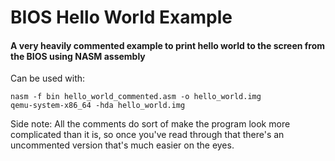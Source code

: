 # BIOS Hello World Example

#### A very heavily commented example to print hello world to the screen from the BIOS using NASM assembly

Can be used with:
```
nasm -f bin hello_world_commented.asm -o hello_world.img
qemu-system-x86_64 -hda hello_world.img
```

Side note: All the comments do sort of make the program look more complicated than it is, so once you've read through that there's an uncommented version that's much easier on the eyes.
